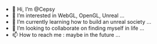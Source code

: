 - 👋 Hi, I’m @Cepsy
- 👀 I’m interested in WebGL, OpenGL, Unreal ...
- 🌱 I’m currently learning how to build an unreal society ...
- 💞️ I’m looking to collaborate on finding myself in life ...
- 📫 How to reach me : maybe in the future ...

<!---
Cepsy/Cepsy is a ✨ special ✨ repository because its `README.md` (this file) appears on your GitHub profile.
You can click the Preview link to take a look at your changes.
--->
